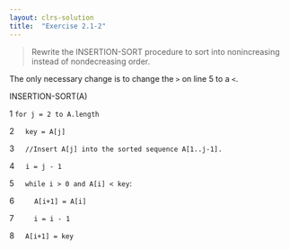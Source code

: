 ```yaml
---
layout: clrs-solution
title:  "Exercise 2.1-2"
---
```

>Rewrite the INSERTION-SORT procedure to sort into nonincreasing instead of nondecreasing order.

The only necessary change is to change the `>` on line 5 to a `<`.

INSERTION-SORT(A)

1 `for j = 2 to A.length`

2 &nbsp;&nbsp;&nbsp;&nbsp;`key = A[j]`

3 &nbsp;&nbsp;&nbsp;&nbsp;`//Insert A[j] into the sorted sequence A[1..j-1].`

4 &nbsp;&nbsp;&nbsp;&nbsp;`i = j - 1`

5 &nbsp;&nbsp;&nbsp;&nbsp;`while i > 0 and A[i] < key`:

6 &nbsp;&nbsp;&nbsp;&nbsp;&nbsp;&nbsp;&nbsp;&nbsp;`A[i+1] = A[i]`

7 &nbsp;&nbsp;&nbsp;&nbsp;&nbsp;&nbsp;&nbsp;&nbsp;`i = i - 1`

8 &nbsp;&nbsp;&nbsp;&nbsp;`A[i+1] = key`